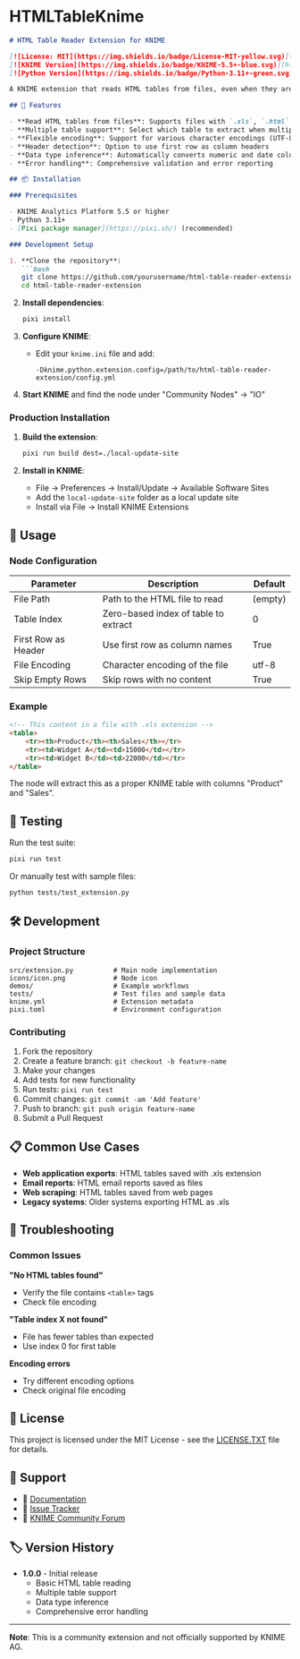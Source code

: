# HTMLTableKnime
```markdown
# HTML Table Reader Extension for KNIME

[![License: MIT](https://img.shields.io/badge/License-MIT-yellow.svg)](https://opensource.org/licenses/MIT)
[![KNIME Version](https://img.shields.io/badge/KNIME-5.5+-blue.svg)](https://www.knime.com/)
[![Python Version](https://img.shields.io/badge/Python-3.11+-green.svg)](https://www.python.org/)

A KNIME extension that reads HTML tables from files, even when they are saved with `.xls` extension. This is common when exporting data from web applications that save HTML tables with Excel file extensions.

## 🚀 Features

- **Read HTML tables from files**: Supports files with `.xls`, `.html`, `.htm` extensions
- **Multiple table support**: Select which table to extract when multiple tables exist
- **Flexible encoding**: Support for various character encodings (UTF-8, Latin-1, etc.)
- **Header detection**: Option to use first row as column headers
- **Data type inference**: Automatically converts numeric and date columns
- **Error handling**: Comprehensive validation and error reporting

## 📦 Installation

### Prerequisites

- KNIME Analytics Platform 5.5 or higher
- Python 3.11+
- [Pixi package manager](https://pixi.sh/) (recommended)

### Development Setup

1. **Clone the repository**:
   ```bash
   git clone https://github.com/yourusername/html-table-reader-extension.git
   cd html-table-reader-extension
   ```

2. **Install dependencies**:
   ```bash
   pixi install
   ```

3. **Configure KNIME**:
   - Edit your `knime.ini` file and add:
     ```
     -Dknime.python.extension.config=/path/to/html-table-reader-extension/config.yml
     ```

4. **Start KNIME** and find the node under "Community Nodes" → "IO"

### Production Installation

1. **Build the extension**:
   ```bash
   pixi run build dest=./local-update-site
   ```

2. **Install in KNIME**:
   - File → Preferences → Install/Update → Available Software Sites
   - Add the `local-update-site` folder as a local update site
   - Install via File → Install KNIME Extensions

## 🔧 Usage

### Node Configuration

| Parameter | Description | Default |
|-----------|-------------|---------|
| File Path | Path to the HTML file to read | (empty) |
| Table Index | Zero-based index of table to extract | 0 |
| First Row as Header | Use first row as column names | True |
| File Encoding | Character encoding of the file | utf-8 |
| Skip Empty Rows | Skip rows with no content | True |

### Example

```html
<!-- This content in a file with .xls extension -->
<table>
    <tr><th>Product</th><th>Sales</th></tr>
    <tr><td>Widget A</td><td>15000</td></tr>
    <tr><td>Widget B</td><td>22000</td></tr>
</table>
```

The node will extract this as a proper KNIME table with columns "Product" and "Sales".

## 🧪 Testing

Run the test suite:

```bash
pixi run test
```

Or manually test with sample files:

```bash
python tests/test_extension.py
```

## 🛠️ Development

### Project Structure

```
src/extension.py          # Main node implementation
icons/icon.png            # Node icon
demos/                    # Example workflows
tests/                    # Test files and sample data
knime.yml                 # Extension metadata
pixi.toml                 # Environment configuration
```

### Contributing

1. Fork the repository
2. Create a feature branch: `git checkout -b feature-name`
3. Make your changes
4. Add tests for new functionality
5. Run tests: `pixi run test`
6. Commit changes: `git commit -am 'Add feature'`
7. Push to branch: `git push origin feature-name`
8. Submit a Pull Request

## 📋 Common Use Cases

- **Web application exports**: HTML tables saved with .xls extension
- **Email reports**: HTML email reports saved as files  
- **Web scraping**: HTML tables saved from web pages
- **Legacy systems**: Older systems exporting HTML as .xls

## 🐛 Troubleshooting

### Common Issues

**"No HTML tables found"**
- Verify the file contains `<table>` tags
- Check file encoding

**"Table index X not found"**  
- File has fewer tables than expected
- Use index 0 for first table

**Encoding errors**
- Try different encoding options
- Check original file encoding

## 📄 License

This project is licensed under the MIT License - see the [LICENSE.TXT](LICENSE.TXT) file for details.

## 🤝 Support

- 📖 [Documentation](README.md)
- 🐛 [Issue Tracker](https://github.com/yourusername/html-table-reader-extension/issues)
- 💬 [KNIME Community Forum](https://forum.knime.com/)

## 🏷️ Version History

- **1.0.0** - Initial release
  - Basic HTML table reading
  - Multiple table support
  - Data type inference
  - Comprehensive error handling

---

**Note**: This is a community extension and not officially supported by KNIME AG.
```
